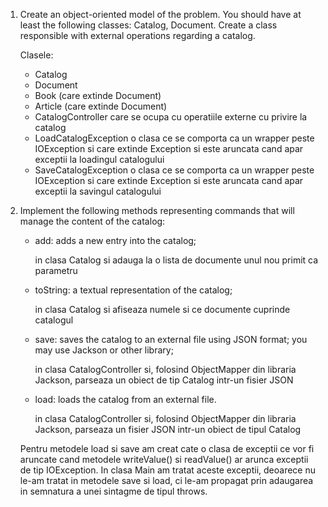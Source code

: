 1. Create an object-oriented model of the problem. You should have at least the following classes: Catalog, Document. Create a class responsible with external operations regarding a catalog.

    Clasele:
    - Catalog
    - Document
    - Book (care extinde Document)
    - Article (care extinde Document)
    - CatalogController care se ocupa cu operatiile externe cu privire la catalog
    - LoadCatalogException o clasa ce se comporta ca un wrapper peste IOException si care extinde Exception si este aruncata cand apar exceptii la loadingul catalogului
    - SaveCatalogException o clasa ce se comporta ca un wrapper peste IOException si care extinde Exception si este aruncata cand apar exceptii la savingul catalogului

2. Implement the following methods representing commands that will manage the content of the catalog:
    - add: adds a new entry into the catalog;
    
        in clasa Catalog si adauga la o lista de documente unul nou primit ca parametru
    - toString: a textual representation of the catalog;
    
        in clasa Catalog si afiseaza numele si ce documente cuprinde catalogul
    - save: saves the catalog to an external file using JSON format; you may use Jackson or other library;
    
        in clasa CatalogController si, folosind ObjectMapper din libraria Jackson, parseaza un obiect de tip Catalog intr-un fisier JSON
    - load: loads the catalog from an external file.
    
        in clasa CatalogController si, folosind ObjectMapper din libraria Jackson, parseaza un fisier JSON intr-un obiect de tipul Catalog
        
   Pentru metodele load si save am creat cate o clasa de exceptii ce vor fi aruncate cand metodele writeValue() si readValue() ar arunca exceptii de tip IOException. In clasa Main am tratat aceste exceptii, deoarece nu le-am tratat in metodele save si load, ci le-am propagat prin adaugarea in semnatura a unei sintagme de tipul throws.
